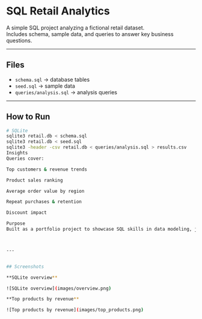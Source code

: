 # SQL Retail Analytics

A simple SQL project analyzing a fictional retail dataset.  
Includes schema, sample data, and queries to answer key business questions.

---

## Files
- `schema.sql` → database tables  
- `seed.sql` → sample data  
- `queries/analysis.sql` → analysis queries  

---

## How to Run
```bash
# SQLite
sqlite3 retail.db < schema.sql
sqlite3 retail.db < seed.sql
sqlite3 -header -csv retail.db < queries/analysis.sql > results.csv
Insights
Queries cover:

Top customers & revenue trends

Product sales ranking

Average order value by region

Repeat purchases & retention

Discount impact

Purpose
Built as a portfolio project to showcase SQL skills in data modeling, joins, CTEs, and business analysis.



---


## Screenshots

**SQLite overview**

![SQLite overview](images/overview.png)

**Top products by revenue**

![Top products by revenue](images/top_products.png)
